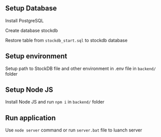 ## Setup Database

Install PostgreSQL

Create database stockdb

Restore table from `stockdb_start.sql` to stockdb database

## Setup environment

Setup path to StockDB file and other environment in .env file in `backend/` folder

## Setup Node JS

Install Node JS and run `npm i` in `backend/` folder

## Run application

Use `node server` command or run `server.bat` file to luanch server